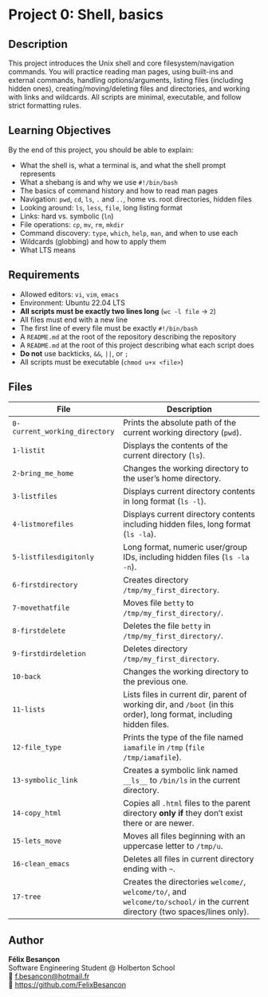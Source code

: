 # Project 0: Shell, basics

## Description
This project introduces the Unix shell and core filesystem/navigation commands. You will practice reading man pages, using built-ins and external commands, handling options/arguments, listing files (including hidden ones), creating/moving/deleting files and directories, and working with links and wildcards. All scripts are minimal, executable, and follow strict formatting rules.

## Learning Objectives
By the end of this project, you should be able to explain:
- What the shell is, what a terminal is, and what the shell prompt represents
- What a shebang is and why we use `#!/bin/bash`
- The basics of command history and how to read man pages
- Navigation: `pwd`, `cd`, `ls`, `.` and `..`, home vs. root directories, hidden files
- Looking around: `ls`, `less`, `file`, long listing format
- Links: hard vs. symbolic (`ln`)
- File operations: `cp`, `mv`, `rm`, `mkdir`
- Command discovery: `type`, `which`, `help`, `man`, and when to use each
- Wildcards (globbing) and how to apply them
- What LTS means

## Requirements
- Allowed editors: `vi`, `vim`, `emacs`
- Environment: Ubuntu 22.04 LTS
- **All scripts must be exactly two lines long** (`wc -l file` → `2`)
- All files must end with a new line
- The first line of every file must be exactly `#!/bin/bash`
- A `README.md` at the root of the repository describing the repository
- A `README.md` at the root of this project describing what each script does
- **Do not** use backticks, `&&`, `||`, or `;`
- All scripts must be executable (`chmod u+x <file>`)

## Files

| File | Description |
|------|-------------|
| `0-current_working_directory` | Prints the absolute path of the current working directory (`pwd`). |
| `1-listit` | Displays the contents of the current directory (`ls`). |
| `2-bring_me_home` | Changes the working directory to the user’s home directory. |
| `3-listfiles` | Displays current directory contents in long format (`ls -l`). |
| `4-listmorefiles` | Displays current directory contents including hidden files, long format (`ls -la`). |
| `5-listfilesdigitonly` | Long format, numeric user/group IDs, including hidden files (`ls -la -n`). |
| `6-firstdirectory` | Creates directory `/tmp/my_first_directory`. |
| `7-movethatfile` | Moves file `betty` to `/tmp/my_first_directory/`. |
| `8-firstdelete` | Deletes the file `betty` in `/tmp/my_first_directory/`. |
| `9-firstdirdeletion` | Deletes directory `/tmp/my_first_directory`. |
| `10-back` | Changes the working directory to the previous one. |
| `11-lists` | Lists files in current dir, parent of working dir, and `/boot` (in this order), long format, including hidden files. |
| `12-file_type` | Prints the type of the file named `iamafile` in `/tmp` (`file /tmp/iamafile`). |
| `13-symbolic_link` | Creates a symbolic link named `__ls__` to `/bin/ls` in the current directory. |
| `14-copy_html` | Copies all `.html` files to the parent directory **only if** they don’t exist there or are newer. |
| `15-lets_move` | Moves all files beginning with an uppercase letter to `/tmp/u`. |
| `16-clean_emacs` | Deletes all files in current directory ending with `~`. |
| `17-tree` | Creates the directories `welcome/`, `welcome/to/`, and `welcome/to/school/` in the current directory (two spaces/lines only). |

## Author
**Félix Besançon**  
Software Engineering Student @ Holberton School  
📧 f.besancon@hotmail.fr  
🔗 https://github.com/FelixBesancon
